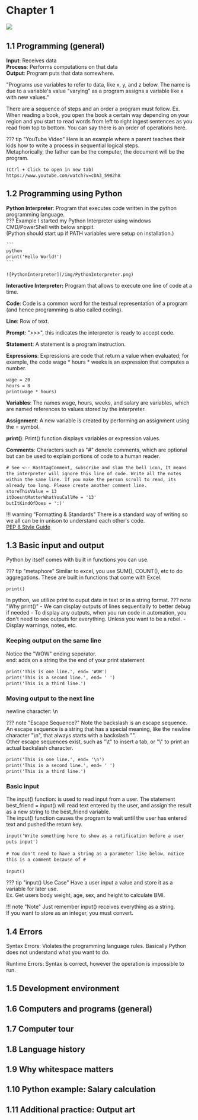 # Chapter 1 

<img src="https://media1.giphy.com/media/TrhpJt1hFqgCI/200w.gif?cid=6c09b952034xdcm0udz441w16o9jp0tkvhno8nsomvz8wqow&ep=v1_gifs_search&rid=200w.gif&ct=g" />  

## 1.1 Programming (general)  
**Input**:
Receives data  
**Process**:
Performs computations on that data  
**Output**:
Program puts that data somewhere. 

"Programs use variables to refer to data, like x, y, and z below. The name is due to a variable's value "varying" as a program assigns a variable like x with new values."  

There are a sequence of steps and an order a program must follow. Ex. When reading a book, you open the book a certain way depending on your region and you start to read words from left to right ingest sentences as you read from top to bottom. You can say there is an order of operations here.  

??? tip "YouTube Video"
    Here is an example where a parent teaches their kids how to write a process in sequential logical steps.  
    Metaphorically, the father can be the computer, the document will be the program.  

    (Ctrl + Click to open in new tab)  
    https://www.youtube.com/watch?v=cDA3_5982h8

## 1.2 Programming using Python  
**Python Interpreter**:
Program that executes code written in the python programming language.  
??? Example
    I started my Python Interpreter using windows CMD/PowerShell with below snippit.  
    (Python should start up if PATH variables were setup on installation.)  

    ```
    python
    print('Hello World!')
    ```  
    
    ![PythonInterpreter](/img/PythonInterpreter.png)

**Interactive Interpreter:**
Program that allows to execute one line of code at a time.  

**Code**:
Code is a common word for the textual representation of a program (and hence programming is also called coding).  

**Line**:
Row of text.  

**Prompt**:
">>>", this indicates the interpreter is ready to accept code.  

**Statement**:
A statement is a program instruction.  

**Expressions**:
Expressions are code that return a value when evaluated; for example, the code wage * hours * weeks is an expression that computes a number.  
```
wage = 20
hours = 8
print(wage * hours)
```

**Variables**:
The names wage, hours, weeks, and salary are variables, which are named references to values stored by the interpreter.  

**Assignment**:
A new variable is created by performing an assignment using the = symbol.  

**print()**:
Print() function displays variables or expression values.

**Comments**:
Characters such as "#" denote comments, which are optional but can be used to explain portions of code to a human reader.  

```
# See <-- HashtagComment, subscribe and slam the bell icon, It means the interpreter will ignore this line of code. Write all the notes within the same line. If you make the person scroll to read, its already too long. Please create another comment line.
storeThisValue = 13
itDoesntMatterWhatYouCallMe = '13'
butItKindOfDoes = ':)'  
```  

!!! warning "Formatting & Standards"
    There is a standard way of writing so we all can be in unison to understand each other's code.  
    [PEP 8 Style Guide](https://peps.python.org/pep-0008/#:~:text=The%204%2Dspace%20rule%20is%20optional%20for%20continuation%20lines.&text=(Also%20see%20the%20discussion%20of,or%20after%20binary%20operators%20below.))  

## 1.3 Basic input and output  
Python by itself comes with built in functions you can use. 

??? tip "metaphore"
    Similar to excel, you use SUM(), COUNT(), etc to do aggregations. These are built in functions that come with Excel.  

```
print()
```

In python, we utilize print to ouput data in text or in a string format.
??? note "Why print()"
    - We can display outputs of lines sequentially to better debug if needed
    - To display any outputs, when you run code in automation, you don't need to see outputs for everything. Unless you want to be a rebel.
    - Display warnings, notes, etc.  

### Keeping output on the same line
Notice the "WOW" ending seperator.  
end: adds on a string the the end of your print statement  

```
print('This is one line.', end= 'WOW')
print('This is a second line.', end= ' ')
print('This is a third line.')
```

### Moving output to the next line
newline character:
\n  

??? note "Escape Sequence?"
    Note the backslash is an escape sequence.  
    An escape sequence is a string that has a special meaning, like the newline character "\n", that always starts with a backslash "\".  
    Other escape sequences exist, such as "\t" to insert a tab, or "\\" to print an actual backslash character.

```
print('This is one line.', end= '\n')
print('This is a second line.', end= ' ')
print('This is a third line.')
```

### Basic input
The input() function:
is used to read input from a user. The statement best_friend = input() will read text entered by the user, and assign the result as a new string to the best_friend variable.  
The input() function causes the program to wait until the user has entered text and pushed the return key.  

```
input('Write something here to show as a notification before a user puts input')

# You don't need to have a string as a parameter like below, notice this is a comment because of #

input()
```

??? tip "input() Use Case"
    Have a user input a value and store it as a variable for later use.  
    Ex. Get users body weight, age, sex, and height to calculate BMI.

!!! note "Note"
    Just remember input() receives everything as a string.  
    If you want to store as an integer, you must convert.  

## 1.4 Errors  
Syntax Errors:
Violates the programming language rules. Basically Python does not understand what you want to do.  

Runtime Errors:
Syntax is correct, however the operation is impossible to run.  

## 1.5 Development environment  
## 1.6 Computers and programs (general)  
## 1.7 Computer tour  
## 1.8 Language history  
## 1.9 Why whitespace matters  
## 1.10 Python example: Salary calculation  
## 1.11 Additional practice: Output art  